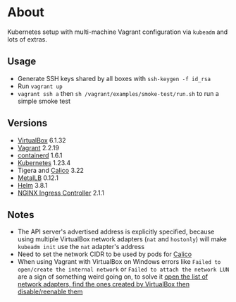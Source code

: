 # About

Kubernetes setup with multi-machine Vagrant configuration via `kubeadm` and lots of extras.

## Usage

* Generate SSH keys shared by all boxes with `ssh-keygen -f id_rsa`
* Run `vagrant up`
* `vagrant ssh a` then `sh /vagrant/examples/smoke-test/run.sh` to run a simple smoke test

## Versions

* [VirtualBox](https://www.virtualbox.org/) 6.1.32
* [Vagrant](vagrantup.com/) 2.2.19
* [containerd](https://containerd.io/) 1.6.1
* [Kubernetes](https://kubernetes.io/) 1.23.4
* Tigera and [Calico](https://projectcalico.docs.tigera.io/) 3.22
* [MetalLB](https://metallb.universe.tf/) 0.12.1
* [Helm](https://helm.sh/) 3.8.1
* [NGINX Ingress Controller](https://github.com/nginxinc/kubernetes-ingress) 2.1.1

## Notes

* The API server's advertised address is explicitly specified, because using multiple VirtualBox network adapters (`nat` and `hostonly`) will make `kubeadm init` use the `nat` adapter's address
* Need to set the network CIDR to be used by pods for [Calico](https://projectcalico.docs.tigera.io/about/about-calico)
* When using Vagrant with VirtualBox on Windows errors like `Failed to open/create the internal network` or `Failed to attach the network LUN` are a sign of something weird going on, to solve it [open the list of network adapters, find the ones created by VirtualBox then disable/reenable them](https://stackoverflow.com/a/63310051/433835)
